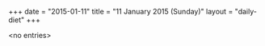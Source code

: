+++
date = "2015-01-11"
title = "11 January 2015 (Sunday)"
layout = "daily-diet"
+++


\<no entries\>

